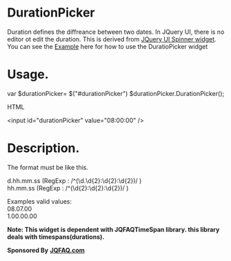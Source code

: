 DurationPicker
==============
Duration defines the diffreance between two dates. In JQuery UI, there is no editor ot edit the duration.
This is derived from <a href="http://api.jqueryui.com/datepicker/">JQuery UI Spinner widget<a/>. You can see the <a href="http://jqfaq.com/how-to-use-durationpicker-widget/">Example<a/> here for how to use the DuratioPicker widget



Usage.
=====

var $durationPicker= $("#durationPicker")
$durationPicker.DurationPicker();


<p>HTML </p>
&lt;input id="durationPicker" value="08:00:00" /&gt;

Description.
===========

The format must be like this.

d.hh.mm.ss (RegExp : /^(\d.\d{2}:\d{2}:\d{2})/ )  
hh.mm.ss (RegExp : /^(\d{2}:\d{2}:\d{2})/ )  

Examples valid values:        
08.07.00                       
1.00.00.00       

<strong>Note: This widget is dependent with JQFAQTimeSpan library. this library deals with timespans(durations).</strong>
     
<strong>Sponsored By</strong> <a href="http://jqfaq.com/"><b>JQFAQ.com</b></a>        

